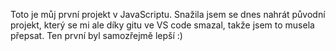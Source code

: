 Toto je můj první projekt v JavaScriptu. Snažila jsem se dnes nahrát původní projekt, který se mi ale díky gitu ve VS code smazal, takže jsem to musela přepsat. Ten první byl samozřejmě lepší :)
